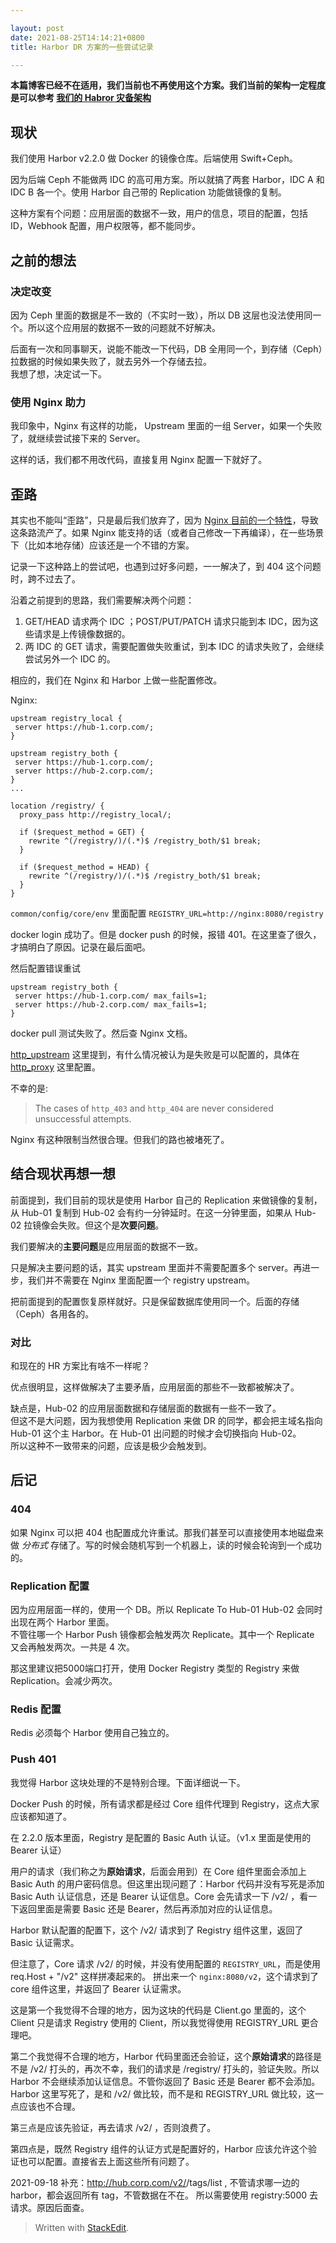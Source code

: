 ```yaml
---

layout: post
date: 2021-08-25T14:14:21+0800
title: Harbor DR 方案的一些尝试记录

---
```


**本篇博客已经不在适用，我们当前也不再使用这个方案。我们当前的架构一定程度是可以参考 [我们的 Habror 灾备架构](/2021/10/27/our-harbor-architecture.html)**


## 现状

我们使用 Harbor v2.2.0 做 Docker 的镜像仓库。后端使用 Swift+Ceph。

因为后端 Ceph 不能做两 IDC 的高可用方案。所以就搞了两套 Harbor，IDC A 和 IDC B 各一个。使用 Harbor 自己带的 Replication 功能做镜像的复制。

这种方案有个问题：应用层面的数据不一致，用户的信息，项目的配置，包括 ID，Webhook 配置，用户权限等，都不能同步。

<!--more-->

## 之前的想法

### 决定改变

因为 Ceph 里面的数据是不一致的（不实时一致），所以 DB 这层也没法使用同一个。所以这个应用层的数据不一致的问题就不好解决。

后面有一次和同事聊天，说能不能改一下代码，DB 全用同一个，到存储（Ceph）拉数据的时候如果失败了，就去另外一个存储去拉。  
我想了想，决定试一下。

### 使用 Nginx 助力

我印象中，Nginx 有这样的功能， Upstream 里面的一组 Server，如果一个失败了，就继续尝试接下来的 Server。

这样的话，我们都不用改代码，直接复用 Nginx 配置一下就好了。

## 歪路

其实也不能叫“歪路”，只是最后我们放弃了，因为 [Nginx 目前的一个特性](http://nginx.org/en/docs/http/ngx_http_proxy_module.html#proxy_next_upstream)，导致这条路流产了。如果 Nginx 能支持的话（或者自己修改一下再编译），在一些场景下（比如本地存储）应该还是一个不错的方案。

记录一下这种路上的尝试吧，也遇到过好多问题，一一解决了，到 404 这个问题时，跨不过去了。

沿着之前提到的思路，我们需要解决两个问题：

1. GET/HEAD 请求两个 IDC ；POST/PUT/PATCH 请求只能到本 IDC，因为这些请求是上传镜像数据的。
2.  两 IDC 的 GET 请求，需要配置做失败重试，到本 IDC 的请求失败了，会继续尝试另外一个 IDC 的。

相应的，我们在 Nginx 和 Harbor 上做一些配置修改。

Nginx:

```
upstream registry_local {
 server https://hub-1.corp.com/;
}

upstream registry_both {
 server https://hub-1.corp.com/;
 server https://hub-2.corp.com/;
}
...

location /registry/ {
  proxy_pass http://registry_local/;

  if ($request_method = GET) {
    rewrite ^(/registry/)/(.*)$ /registry_both/$1 break;
  }

  if ($request_method = HEAD) {
    rewrite ^(/registry/)/(.*)$ /registry_both/$1 break;
  }
}
```

`common/config/core/env` 里面配置 `REGISTRY_URL=http://nginx:8080/registry`

docker login 成功了。但是 docker push 的时候，报错 401。在这里查了很久，才搞明白了原因。记录在最后面吧。

然后配置错误重试

```
upstream registry_both {
 server https://hub-1.corp.com/ max_fails=1;
 server https://hub-2.corp.com/ max_fails=1;
}
```

docker pull 测试失败了。然后查 Nginx 文档。

[http_upstream](http://nginx.org/en/docs/http/ngx_http_upstream_module.html#max_fails) 这里提到，有什么情况被认为是失败是可以配置的，具体在 [http_proxy](http://nginx.org/en/docs/http/ngx_http_proxy_module.html#proxy_next_upstream) 这里配置。

不幸的是:
> The cases of `http_403` and `http_404` are never considered unsuccessful attempts.

Nginx 有这种限制当然很合理。但我们的路也被堵死了。

## 结合现状再想一想

前面提到，我们目前的现状是使用 Harbor 自己的 Replication 来做镜像的复制，从 Hub-01 复制到 Hub-02 会有约一分钟延时。在这一分钟里面，如果从 Hub-02 拉镜像会失败。但这个是**次要问题**。

我们要解决的**主要问题**是应用层面的数据不一致。

只是解决主要问题的话，其实 upstream 里面并不需要配置多个 server。再进一步，我们并不需要在 Nginx 里面配置一个 registry upstream。

把前面提到的配置恢复原样就好。只是保留数据库使用同一个。后面的存储（Ceph）各用各的。

### 对比

和现在的 HR 方案比有啥不一样呢？

优点很明显，这样做解决了主要矛盾，应用层面的那些不一致都被解决了。

缺点是，Hub-02 的应用层面数据和存储层面的数据有一些不一致了。  
但这不是大问题，因为我想使用 Replication 来做 DR 的同学，都会把主域名指向 Hub-01 这个主 Harbor。在 Hub-01 出问题的时候才会切换指向 Hub-02。  
所以这种不一致带来的问题，应该是极少会触发到。

## 后记

### 404

如果 Nginx 可以把 404 也配置成允许重试。那我们甚至可以直接使用本地磁盘来做 *分布式* 存储了。写的时候会随机写到一个机器上，读的时候会轮询到一个成功的。

### Replication 配置

因为应用层面一样的，使用一个 DB。所以 Replicate To Hub-01 Hub-02 会同时出现在两个 Harbor 里面。  
不管往哪一个 Harbor Push 镜像都会触发两次 Replicate。其中一个 Replicate 又会再触发两次。一共是 4 次。

那这里建议把5000端口打开，使用 Docker Registry 类型的 Registry 来做 Replication。会减少两次。

### Redis 配置

Redis 必须每个 Harbor 使用自己独立的。

### Push 401

我觉得 Harbor 这块处理的不是特别合理。下面详细说一下。

Docker Push 的时候，所有请求都是经过 Core 组件代理到 Registry，这点大家应该都知道了。

在 2.2.0 版本里面，Registry 是配置的 Basic Auth 认证。（v1.x 里面是使用的 Bearer 认证）

用户的请求（我们称之为**原始请求**，后面会用到）在 Core 组件里面会添加上 Basic Auth 的用户密码信息。但这里出现问题了：Harbor 代码并没有写死是添加 Basic Auth 认证信息，还是 Bearer 认证信息。Core 会先请求一下 /v2/ ，看一下返回里面是需要 Basic 还是 Bearer，然后再添加对应的认证信息。

Harbor 默认配置的配置下，这个 /v2/ 请求到了 Registry 组件这里，返回了 Basic 认证需求。

但注意了，Core 请求 /v2/ 的时候，并没有使用配置的 `REGISTRY_URL`，而是使用 req.Host + "/v2"  这样拼凑起来的。 拼出来一个 `nginx:8080/v2`，这个请求到了 core 组件这里，并返回了 Bearer 认证需求。

这是第一个我觉得不合理的地方，因为这块的代码是 Client.go 里面的，这个 Client 只是请求 Registry 使用的 Client，所以我觉得使用 REGISTRY_URL 更合理吧。

第二个我觉得不合理的地方，Harbor 代码里面还会验证，这个**原始请求**的路径是不是 /v2/ 打头的，再次不幸，我们的请求是 /registry/ 打头的，验证失败。所以 Harbor 不会继续添加认证信息。不管你返回了 Basic 还是 Bearer 都不会添加。  
Harbor 这里写死了，是和 /v2/ 做比较，而不是和 REGISTRY_URL 做比较，这一点应该也不合理。

第三点是应该先验证，再去请求 /v2/ ，否则浪费了。

第四点是，既然 Registry 组件的认证方式是配置好的，Harbor 应该允许这个验证也可以配置。直接省去上面这些所有问题了。

2021-09-18 补充：http://hub.corp.com/v2/<name>/tags/list , 不管请求哪一边的 harbor，都会返回所有 tag，不管数据在不在。 所以需要使用 registry:5000 去请求。原因后面查。

> Written with [StackEdit](https://stackedit.io/).

